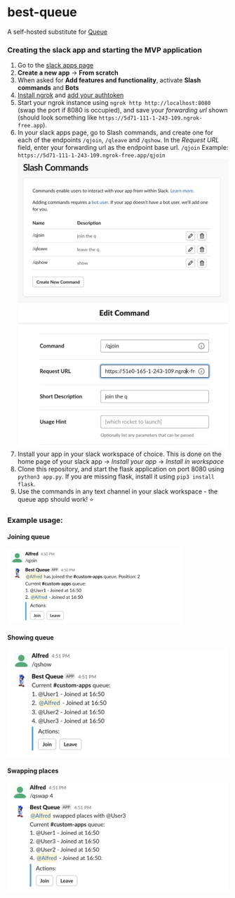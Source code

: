 # best-queue
A self-hosted substitute for [Queue](https://ubots.co/queue/)

### Creating the slack app and starting the MVP application

1. Go to the [slack apps page](https://api.slack.com/apps)
2. **Create a new app** -> **From scratch**
3. When asked for **Add features and functionality**, activate **Slash commands** and **Bots**
4. [Install ngrok](https://ngrok.com/download) and [add your authtoken](https://ngrok.com/docs/guides/getting-started/#step-3-connect-your-agent-to-your-ngrok-account)
5. Start your ngrok instance using `ngrok http http://localhost:8080` (swap the port if 8080 is occupied), and save your *forwarding url* shown (should look something like `https://5d71-111-1-243-109.ngrok-free.app`). 
6. In your slack apps page, go to Slash commands, and create one for each of the endpoints `/qjoin`, `/qleave` and `/qshow`. In the *Request URL* field, enter your forwarding url as the endpoint base url. `/qjoin` Example: `https://5d71-111-1-243-109.ngrok-free.app/qjoin`
![slash commands](assets/slash-commands.png)
![edit command](assets/edit-command.png)
7. Install your app in your slack workspace of choice. This is done on the home page of your slack app -> *Install your app* -> *Install in workspace*
8. Clone this repository, and start the flask application on port 8080 using `python3 app.py`. If you are missing flask, install it using `pip3 install flask`.
9. Use the commands in any text channel in your slack workspace - the queue app should work! ⭐

### Example usage:

#### Joining queue
<img src="assets/qjoin_example.png" width="400" />

#### Showing queue
![alt text2](assets/qshow_example.png)

#### Swapping places
![alt text3](assets/qswap_example.png)
